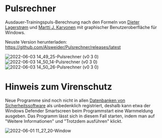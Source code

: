 # Pulsrechner
Ausdauer-Trainingspuls-Berechnung nach den Formeln von [Dieter Lagerstrøm](http://www.medizinfo.de/sportmedizin/tipps/trainingspuls.shtml) und [Martti J. Karvonen](https://de.wikipedia.org/wiki/Karvonen-Formel) mit graphischer Benutzeroberfläche für Windows. 

Neuste Version herunterladen: https://github.com/Alsweider/Pulsrechner/releases/latest

![2022-06-03 14_49_25-Pulsrechner (v0 3 0)](https://user-images.githubusercontent.com/30653982/171857282-eb808c06-a1ae-4da6-9543-4bbaa6eb3e52.jpg)
![2022-06-03 14_50_14-Pulsrechner (v0 3 0)](https://user-images.githubusercontent.com/30653982/171857300-8b894291-2c24-4026-9c8b-11e30a007f2a.jpg)
![2022-06-03 14_50_26-Pulsrechner (v0 3 0)](https://user-images.githubusercontent.com/30653982/171857323-e5312d5a-def2-4878-8ee5-451f54cf2bc9.jpg)


# Hinweis zum Virenschutz 
Neue Programme sind noch nicht in allen [Datenbanken von Sicherheitssoftware](https://www.virustotal.com/gui/file/996687e2fdf77cc4d0fd078652c7ae61f6f9b88633bec21de6853a448e06a0c8?nocache=1) als unbedenklich registriert, deshalb kann etwa der Windows Defender Smartscreen beim Programmstart eine Warnmeldung ausgeben. Das Programm lässt sich in diesem Fall starten, indem man auf "Weitere Informationen" und "Trotzdem ausführen" klickt. 

![2022-06-01 11_27_20-Window](https://user-images.githubusercontent.com/30653982/171373509-798b42cd-fd69-4915-be77-b037c8169fbf.jpg)
